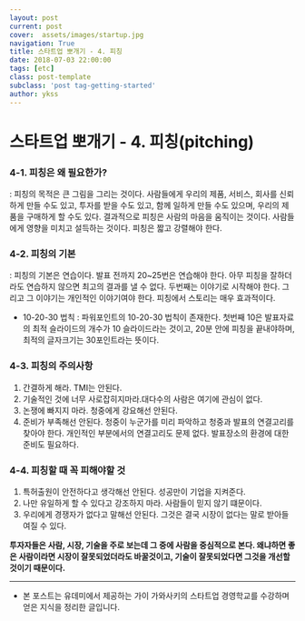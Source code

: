 ```yaml
---
layout: post
current: post
cover:  assets/images/startup.jpg
navigation: True
title: 스타트업 뽀개기 - 4. 피칭
date: 2018-07-03 22:00:00
tags: [etc]
class: post-template
subclass: 'post tag-getting-started'
author: ykss
---
```

   
# 스타트업 뽀개기 - 4. 피칭(pitching)

### 4-1. 피칭은 왜 필요한가?
: 피칭의 목적은 큰 그림을 그리는 것이다. 사람들에게 우리의 제품, 서비스, 회사를 신뢰하게 만들 수도 있고, 투자를 받을 수도 있고, 함께 일하게 만들 수도 있으며, 우리의 제품을 구매하게 할 수도 있다. 결과적으로 피칭은 사람의 마음을 움직이는 것이다. 사람들에게 영향을 미치고 설득하는 것이다. 피칭은 짧고 강렬해야 한다.

### 4-2. 피칭의 기본
: 피칭의 기본은 연습이다. 발표 전까지 20~25번은 연습해야 한다. 아무 피칭을 잘하더라도 연습하지 않으면 최고의 결과를 낼 수 없다. 두번째는 이야기로 시작해야 한다. 그리고 그 이야기는 개인적인 이야기여야 한다. 피칭에서 스토리는 매우 효과적이다. 

* 10-20-30 법칙
: 파워포인트의 10-20-30 법칙이 존재한다. 첫번째 10은 발표자료의 최적 슬라이드의 개수가 10 슬라이드라는 것이고, 20분 안에 피칭을 끝내야하며, 최적의 글자크기는 30포인트라는 뜻이다. 

### 4-3. 피칭의 주의사항
1. 간결하게 해라. TMI는 안된다.
2. 기술적인 것에 너무 사로잡히지마라.대다수의 사람은 여기에 관심이 없다.
3. 논쟁에 빠지지 마라. 청중에게 강요해선 안된다.
4. 준비가 부족해선 안된다. 청중이 누군가를 미리 파악하고 청중과 발표의 연결고리를 찾아야 한다. 개인적인 부분에서의 연결고리도 문제 없다. 발표장소의 환경에 대한 준비도 필요하다.

### 4-4. 피칭할 때 꼭 피해야할 것
1. 특허출원이 안전하다고 생각해선 안된다. 성공만이 기업을 지켜준다.
2. 나만 유일하게 할 수 있다고 강조하지 마라. 사람들이 믿지 않기 떄문이다.
3. 우리에게 경쟁자가 없다고 말해선 안된다. 그것은 결국 시장이 없다는 말로 받아들여질 수 있다.

**투자자들은 사람, 시장, 기술을 주로 보는데 그 중에 사람을 중심적으로 본다. 왜냐하면 좋은 사람이라면 시장이 잘못되었더라도 바꿀것이고, 기술이 잘못되었다면 그것을 개선할 것이기 때문이다.**

-------------

* 본 포스트는 유데미에서 제공하는 가이 가와사키의 스타트업 경영학교를 수강하며 얻은 지식을 정리한 글입니다.